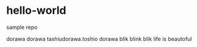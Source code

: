 # hello-world
sample repo

dorawa dorawa tashiudorawa.toshio dorawa blik blink blik
life is beautoful
